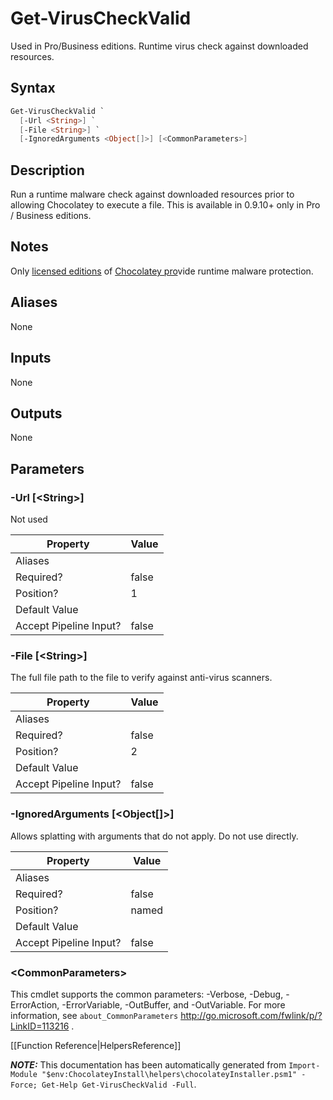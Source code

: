 ﻿# Get-VirusCheckValid

Used in Pro/Business editions. Runtime virus check against downloaded
resources.

## Syntax

~~~powershell
Get-VirusCheckValid `
  [-Url <String>] `
  [-File <String>] `
  [-IgnoredArguments <Object[]>] [<CommonParameters>]
~~~

## Description

Run a runtime malware check against downloaded resources prior to
allowing Chocolatey to execute a file. This is available in 0.9.10+ only
in Pro / Business editions.

## Notes

Only [licensed editions](https://chocolatey.org/compare) of [Chocolatey pro](https://chocolatey.org/compare)vide runtime malware protection.

## Aliases

None

## Inputs

None

## Outputs

None

## Parameters

###  -Url [&lt;String&gt;]
Not used

Property               | Value
---------------------- | -----
Aliases                | 
Required?              | false
Position?              | 1
Default Value          | 
Accept Pipeline Input? | false
 
###  -File [&lt;String&gt;]
The full file path to the file to verify against anti-virus scanners.

Property               | Value
---------------------- | -----
Aliases                | 
Required?              | false
Position?              | 2
Default Value          | 
Accept Pipeline Input? | false
 
###  -IgnoredArguments [&lt;Object[]&gt;]
Allows splatting with arguments that do not apply. Do not use directly.

Property               | Value
---------------------- | -----
Aliases                | 
Required?              | false
Position?              | named
Default Value          | 
Accept Pipeline Input? | false
 
### &lt;CommonParameters&gt;

This cmdlet supports the common parameters: -Verbose, -Debug, -ErrorAction, -ErrorVariable, -OutBuffer, and -OutVariable. For more information, see `about_CommonParameters` http://go.microsoft.com/fwlink/p/?LinkID=113216 .



[[Function Reference|HelpersReference]]

***NOTE:*** This documentation has been automatically generated from `Import-Module "$env:ChocolateyInstall\helpers\chocolateyInstaller.psm1" -Force; Get-Help Get-VirusCheckValid -Full`.
